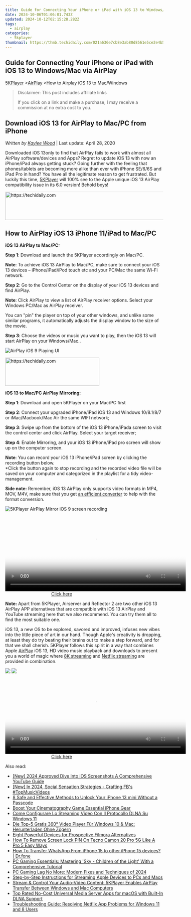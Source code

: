 ```yaml
---
title: Guide for Connecting Your iPhone or iPad with iOS 13 to Windows/Mac via AirPlay
date: 2024-10-06T01:06:01.743Z
updated: 2024-10-12T02:15:28.282Z
tags:
  - airplay
categories:
  - 5kplayer
thumbnail: https://thmb.techidaily.com/021a636e7cb8e3ab80d8561e5ce2e4b597fd93ffb1b210b719494f43e8dc1394.jpg
---
```


## Guide for Connecting Your iPhone or iPad with iOS 13 to Windows/Mac via AirPlay

[5KPlayer](https://tools.techidaily.com/5kplayer/products/) \>[AirPlay](https://tools.techidaily.com/5kplayer/airplay/) \>How to Airplay iOS 13 to Mac/Windows 

>  Disclaimer: This post includes affiliate links
>
>  If you click on a link and make a purchase, I may receive a commission at no extra cost to you.
>

## Download iOS 13 for AirPlay to Mac/PC from iPhone

 _Written by [Kaylee Wood](https://www.quora.com/profile/Amanda-Hu-21)_ | Last update: April 28, 2020

Downloaded iOS 13only to find that AirPlay fails to work with almost all AirPlay software/devices and Apps? Regret to update iOS 13 with now an iPhone/iPad always getting stuck? Going further with the feeling that phones/tablets are becoming more alike than ever with iPhone SE/6/6S and iPad Pro in hand? You have all the legitimate reason to get frustrated. But luckily this time, [5KPlayer](https://tools.techidaily.com/5kplayer/products/) will 100% see to the Apple unique iOS 13 AirPlay compatibility issue in its 6.0 version! Behold boys!

<!-- affiliate ads begin -->
<a href="https://unicoeye.pxf.io/c/5597632/2134227/18498" target="_top" id="2134227">
  <img src="//a.impactradius-go.com/display-ad/18498-2134227" border="0" alt="https://techidaily.com" width="728" height="90"/>
</a>
<img height="0" width="0" src="https://unicoeye.pxf.io/i/5597632/2134227/18498" style="position:absolute;visibility:hidden;" border="0" />
<!-- affiliate ads end -->

## How to AirPlay iOS 13 iPhone 11/iPad to Mac/PC

**iOS 13 AirPlay to Mac/PC:** 

**Step 1**: Download and launch the 5KPlayer accordingly on Mac/PC.

**Note**: To achieve iOS 13 AirPlay to Mac/PC, make sure to connect your iOS 13 devices – iPhone/iPad/iPod touch etc and your PC/Mac the same Wi-Fi network.

**Step 2**: Go to the Control Center on the display of your iOS 13 devices and find AirPlay.

**Note**: Click AirPlay to view a list of AirPlay receiver options. Select your Windows PC/Mac as AirPlay receiver.

You can "pin" the player on top of your other windows, and unlike some similar programs, it automatically adjusts the display window to the size of the movie.

**Step 3**: Choose the videos or music you want to play, then the iOS 13 will start AirPlay on your Windows/Mac..

![AirPlay iOS 9 Playing UI](https://www.5kplayer.com/airplay/img/5k-airplay-win10-mac-zjy.jpg) 

<!-- affiliate ads begin -->
<a href="https://25home.pxf.io/c/5597632/2148645/16836" target="_top" id="2148645">
  <img src="//a.impactradius-go.com/display-ad/16836-2148645" border="0" alt="https://techidaily.com" width="300" height="90"/>
</a>
<img height="0" width="0" src="https://25home.pxf.io/i/5597632/2148645/16836" style="position:absolute;visibility:hidden;" border="0" />
<!-- affiliate ads end -->

**iOS 13 to Mac/PC AirPlay Mirroring:**

**Step 1**: Download and open 5KPlayer on your Mac/PC first

**Step 2**: Connect your upgraded iPhone/iPad iOS 13 and Windows 10/8.1/8/7 or iMac/Macbook/Mac Air the same WIFI network;

**Step 3**: Swipe up from the bottom of the iOS 13 iPhone/iPada screen to visit the control center and click AirPlay. Select your target receiver;

**Step 4**: Enable Mirroring, and your iOS 13 iPhone/iPad pro screen will show up on the computer screen.

**Note**: You can record your iOS 13 iPhone/iPad screen by clicking the recording button below.  
 \*Click the button again to stop recording and the recorded video file will be saved on your computer and categorized in the playlist for a tidy video-management.

**Side note:** Remember, iOS 13 AirPlay only supports video formats in MP4, MOV, M4V, make sure that you get [an efficient converter](https://tools.techidaily.com/5kplayer/products/) to help with the format conversion.

![5KPlayer AirPlay Mirror iOS 9 screen recording](https://www.5kplayer.com/airplay/../video-music-player/img/5kp-wmc-alternative-zjy-recording.jpg) 

<!-- affiliate ads begin -->
<span id="1983549">
					<video width="576" height="240" style="cursor:pointer"
           poster="//a.impactradius-go.com/display-clicktoplayimage/1983549.png"
           onclick="if(!this.playClicked){this.play();this.setAttribute('controls',true);this.playClicked=true;}">
	   <source src="//a.impactradius-go.com/display-ad/22993-1983549">
	   <img src="//a.impactradius-go.com/display-clicktoplayimage/1983549.png" style="border: none; height: 100%; width: 100%; object-fit: contain">
	</video>
	<div style="width:360px;text-align:center"><a href="javascript:window.open(decodeURIComponent('https%3A%2F%2Fhomestyler.sjv.io%2Fc%2F5597632%2F1983549%2F22993'), '_blank');void(0);">Click here</a></div>
</span>
<img height="0" width="0" src="https://imp.pxf.io/i/5597632/1983549/22993" style="position:absolute;visibility:hidden;" border="0" />
<!-- affiliate ads end -->

**Note:** Apart from 5KPlayer, Airserver and Reflector 2 are two other iOS 13 AirPlay APP alternatives that are compatible with iOS 13 AirPlay and YouTube streaming here that we also recommend. You can try them all to find the most suitable one.

iOS 13, a new OS to be explored, savored and improved, infuses new vibes into the little piece of art in our hand. Though Apple's creativity is dropping, at least they do try beating their brains out to make a step forward, and for that we shall cherish. 5KPlayer follows this spirit in a way that combines Apple [AirPlay](https://tools.techidaily.com/5kplayer/airplay/) iOS 13, HD video music playback and downloads to present you a world of magic where [8K streaming](https://tools.techidaily.com/5kplayer/airplay/) and [Netflix streaming](https://tools.techidaily.com/5kplayer/airplay/) are provided in combination. 

[![](https://www.5kplayer.com/airplay/../button/freedownwhitewin.png)](https://tools.techidaily.com/5kplayer/products/) [![](https://www.5kplayer.com/airplay/../button/freedownbackmac.png)](https://tools.techidaily.com/5kplayer/products/)

<!-- affiliate ads begin -->
<span id="1983475">
					<video width="576" height="240" style="cursor:pointer"
           poster="//a.impactradius-go.com/display-clicktoplayimage/1983475.png"
           onclick="if(!this.playClicked){this.play();this.setAttribute('controls',true);this.playClicked=true;}">
	   <source src="//a.impactradius-go.com/display-ad/22993-1983475">
	   <img src="//a.impactradius-go.com/display-clicktoplayimage/1983475.png" style="border: none; height: 100%; width: 100%; object-fit: contain">
	</video>
	<div style="width:360px;text-align:center"><a href="javascript:window.open(decodeURIComponent('https%3A%2F%2Fhomestyler.sjv.io%2Fc%2F5597632%2F1983475%2F22993'), '_blank');void(0);">Click here</a></div>
</span>
<img height="0" width="0" src="https://imp.pxf.io/i/5597632/1983475/22993" style="position:absolute;visibility:hidden;" border="0" />
<!-- affiliate ads end -->

<ins class="adsbygoogle"
     style="display:block"
     data-ad-format="autorelaxed"
     data-ad-client="ca-pub-7571918770474297"
     data-ad-slot="1223367746"></ins>

<ins class="adsbygoogle"
     style="display:block"
     data-ad-client="ca-pub-7571918770474297"
     data-ad-slot="8358498916"
     data-ad-format="auto"
     data-full-width-responsive="true"></ins>

<span class="atpl-alsoreadstyle">Also read:</span>
<div><ul>
<li><a href="https://youtube-webster.techidaily.com/024-approved-dive-into-ios-screenshots-a-comprehensive-youtube-guide/"><u>[New] 2024 Approved Dive Into iOS Screenshots A Comprehensive YouTube Guide</u></a></li>
<li><a href="https://facebook-video-content.techidaily.com/new-in-2024-social-sensation-strategies-crafting-fbs-topmusicvideos/"><u>[New] In 2024, Social Sensation Strategies - Crafting FB's #TopMusicVideos</u></a></li>
<li><a href="https://ios-unlock.techidaily.com/8-safe-and-effective-methods-to-unlock-your-iphone-13-mini-without-a-passcode-by-drfone-ios/"><u>8 Safe and Effective Methods to Unlock Your iPhone 13 mini Without a Passcode</u></a></li>
<li><a href="https://article-knowledge.techidaily.com/boost-your-cinematography-game-essential-iphone-gear/"><u>Boost Your Cinematography Game Essential iPhone Gear</u></a></li>
<li><a href="https://media-tips.techidaily.com/come-configurare-lo-streaming-video-con-il-protocollo-dlna-su-windows-11/"><u>Come Configurare Lo Streaming Video Con Il Protocollo DLNA Su Windows 11</u></a></li>
<li><a href="https://media-tips.techidaily.com/die-top-5-gratis-360-video-player-fur-windows-10-and-mac-herunterladen-ohne-zogern/"><u>Die Top-5 Gratis 360° Video Player Für Windows 10 & Mac: Herunterladen Ohne Zögern</u></a></li>
<li><a href="https://extra-resources.techidaily.com/eight-powerful-devices-for-prospective-filmora-alternatives/"><u>Eight Powerful Devices for Prospective Filmora Alternatives</u></a></li>
<li><a href="https://unlock-android.techidaily.com/how-to-remove-screen-lock-pin-on-tecno-camon-20-pro-5g-like-a-pro-5-easy-ways-by-drfone-android/"><u>How To Remove Screen Lock PIN On Tecno Camon 20 Pro 5G Like A Pro 5 Easy Ways</u></a></li>
<li><a href="https://review-topics.techidaily.com/how-to-transfer-whatsapp-from-iphone-15-to-other-iphone-15-devices-drfone-by-drfone-transfer-whatsapp-from-ios-transfer-whatsapp-from-ios/"><u>How To Transfer WhatsApp From iPhone 15 to other iPhone 15 devices? | Dr.fone</u></a></li>
<li><a href="https://media-tips.techidaily.com/pc-gaming-essentials-mastering-sky-children-of-the-light-with-a-comprehensive-tutorial/"><u>PC Gaming Essentials: Mastering 'Sky - Children of the Light' With a Comprehensive Tutorial</u></a></li>
<li><a href="https://program-issues.techidaily.com/pc-gaming-lag-no-more-modern-fixes-and-techniques-of-2024/"><u>PC Gaming Lag No More: Modern Fixes and Techniques of 2024</u></a></li>
<li><a href="https://media-tips.techidaily.com/step-by-step-instructions-for-streaming-apple-devices-to-pcs-and-macs/"><u>Step-by-Step Instructions for Streaming Apple Devices to PCs and Macs</u></a></li>
<li><a href="https://media-tips.techidaily.com/stream-and-control-your-audio-video-content-5kplayer-enables-airplay-transfer-between-windows-and-mac-computers/"><u>Stream & Control Your Audio-Video Content: 5KPlayer Enables AirPlay Transfer Between Windows and Mac Computers</u></a></li>
<li><a href="https://media-tips.techidaily.com/top-rated-no-cost-universal-media-server-apps-for-macos-with-built-in-dlna-support/"><u>Top Rated No-Cost Universal Media Server Apps for macOS with Built-In DLNA Support</u></a></li>
<li><a href="https://media-tips.techidaily.com/troubleshooting-guide-resolving-netflix-app-problems-for-windows-11-and-8-users/"><u>Troubleshooting Guide: Resolving Netflix App Problems for Windows 11 and 8 Users</u></a></li>
</ul></div>


